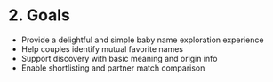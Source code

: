 # 2. Goals
- Provide a delightful and simple baby name exploration experience  
- Help couples identify mutual favorite names  
- Support discovery with basic meaning and origin info  
- Enable shortlisting and partner match comparison  
